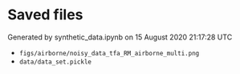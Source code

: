 # Saved files 


Generated by synthetic_data.ipynb on 15 August 2020 21:17:28 UTC

*  `figs/airborne/noisy_data_tfa_RM_airborne_multi.png` 
*  `data/data_set.pickle` 
